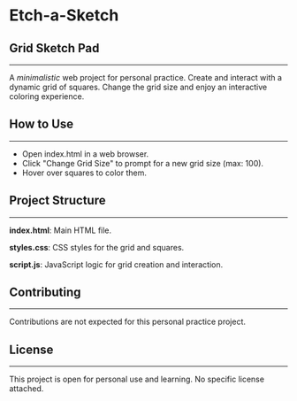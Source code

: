 # Etch-a-Sketch

## Grid Sketch Pad
---
A *minimalistic* web project for personal practice. Create and interact with a dynamic grid of squares. Change the grid size and enjoy an interactive coloring experience.

## How to Use
---
- Open index.html in a web browser.
- Click "Change Grid Size" to prompt for a new grid size (max: 100).
- Hover over squares to color them.

## Project Structure
---
**index.html**: Main HTML file.

**styles.css**: CSS styles for the grid and squares.

**script.js**: JavaScript logic for grid creation and interaction.

## Contributing
---
Contributions are not expected for this personal practice project.

## License
---
This project is open for personal use and learning. No specific license attached.